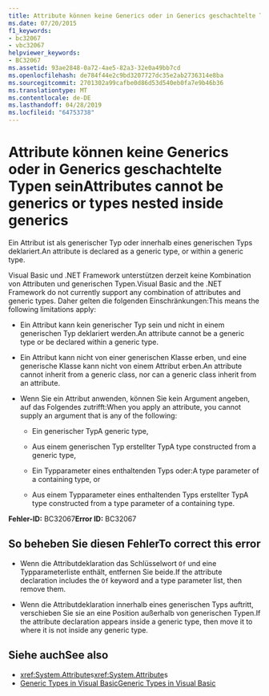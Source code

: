 ```yaml
---
title: Attribute können keine Generics oder in Generics geschachtelte Typen sein
ms.date: 07/20/2015
f1_keywords:
- bc32067
- vbc32067
helpviewer_keywords:
- BC32067
ms.assetid: 93ae2848-0a72-4ae5-82a3-32e0a49bb7cd
ms.openlocfilehash: de784f44e2c9bd3207727dc35e2ab2736314e8ba
ms.sourcegitcommit: 2701302a99cafbe0d86d53d540eb0fa7e9b46b36
ms.translationtype: MT
ms.contentlocale: de-DE
ms.lasthandoff: 04/28/2019
ms.locfileid: "64753738"
---
```

# <a name="attributes-cannot-be-generics-or-types-nested-inside-generics"></a><span data-ttu-id="a114b-102">Attribute können keine Generics oder in Generics geschachtelte Typen sein</span><span class="sxs-lookup"><span data-stu-id="a114b-102">Attributes cannot be generics or types nested inside generics</span></span>

<span data-ttu-id="a114b-103">Ein Attribut ist als generischer Typ oder innerhalb eines generischen Typs deklariert.</span><span class="sxs-lookup"><span data-stu-id="a114b-103">An attribute is declared as a generic type, or within a generic type.</span></span>

<span data-ttu-id="a114b-104">Visual Basic und .NET Framework unterstützen derzeit keine Kombination von Attributen und generischen Typen.</span><span class="sxs-lookup"><span data-stu-id="a114b-104">Visual Basic and the .NET Framework do not currently support any combination of attributes and generic types.</span></span> <span data-ttu-id="a114b-105">Daher gelten die folgenden Einschränkungen:</span><span class="sxs-lookup"><span data-stu-id="a114b-105">This means the following limitations apply:</span></span>

- <span data-ttu-id="a114b-106">Ein Attribut kann kein generischer Typ sein und nicht in einem generischen Typ deklariert werden.</span><span class="sxs-lookup"><span data-stu-id="a114b-106">An attribute cannot be a generic type or be declared within a generic type.</span></span>

- <span data-ttu-id="a114b-107">Ein Attribut kann nicht von einer generischen Klasse erben, und eine generische Klasse kann nicht von einem Attribut erben.</span><span class="sxs-lookup"><span data-stu-id="a114b-107">An attribute cannot inherit from a generic class, nor can a generic class inherit from an attribute.</span></span>

- <span data-ttu-id="a114b-108">Wenn Sie ein Attribut anwenden, können Sie kein Argument angeben, auf das Folgendes zutrifft:</span><span class="sxs-lookup"><span data-stu-id="a114b-108">When you apply an attribute, you cannot supply an argument that is any of the following:</span></span>

  - <span data-ttu-id="a114b-109">Ein generischer Typ</span><span class="sxs-lookup"><span data-stu-id="a114b-109">A generic type,</span></span>

  - <span data-ttu-id="a114b-110">Aus einem generischen Typ erstellter Typ</span><span class="sxs-lookup"><span data-stu-id="a114b-110">A type constructed from a generic type,</span></span>

  - <span data-ttu-id="a114b-111">Ein Typparameter eines enthaltenden Typs oder:</span><span class="sxs-lookup"><span data-stu-id="a114b-111">A type parameter of a containing type, or</span></span>

  - <span data-ttu-id="a114b-112">Aus einem Typparameter eines enthaltenden Typs erstellter Typ</span><span class="sxs-lookup"><span data-stu-id="a114b-112">A type constructed from a type parameter of a containing type.</span></span>

<span data-ttu-id="a114b-113">**Fehler-ID:** BC32067</span><span class="sxs-lookup"><span data-stu-id="a114b-113">**Error ID:** BC32067</span></span>

## <a name="to-correct-this-error"></a><span data-ttu-id="a114b-114">So beheben Sie diesen Fehler</span><span class="sxs-lookup"><span data-stu-id="a114b-114">To correct this error</span></span>

- <span data-ttu-id="a114b-115">Wenn die Attributdeklaration das Schlüsselwort `Of` und eine Typparameterliste enthält, entfernen Sie beide.</span><span class="sxs-lookup"><span data-stu-id="a114b-115">If the attribute declaration includes the `Of` keyword and a type parameter list, then remove them.</span></span>

- <span data-ttu-id="a114b-116">Wenn die Attributdeklaration innerhalb eines generischen Typs auftritt, verschieben Sie sie an eine Position außerhalb von generischen Typen.</span><span class="sxs-lookup"><span data-stu-id="a114b-116">If the attribute declaration appears inside a generic type, then move it to where it is not inside any generic type.</span></span>

## <a name="see-also"></a><span data-ttu-id="a114b-117">Siehe auch</span><span class="sxs-lookup"><span data-stu-id="a114b-117">See also</span></span>

- <span data-ttu-id="a114b-118"><xref:System.Attribute>s</span><span class="sxs-lookup"><span data-stu-id="a114b-118"><xref:System.Attribute>s</span></span>
- [<span data-ttu-id="a114b-119">Generic Types in Visual Basic</span><span class="sxs-lookup"><span data-stu-id="a114b-119">Generic Types in Visual Basic</span></span>](../../visual-basic/programming-guide/language-features/data-types/generic-types.md)
